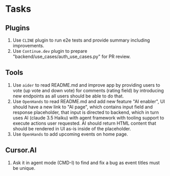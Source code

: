 # Tasks

## Plugins

1. Use `CLINE` plugin to run e2e tests and provide summary including improvements.
2. Use `Continue.dev` plugin to prepare "backend/use_cases/auth_use_cases.py" for PR review.

## Tools
1. Use `aider` to read README.md and improve app by providing users to vote (up vote and down vote) for comments (rating field) by introducing new endpoints as all users should be able to do that.
2. Use `OpenHands` to read README.md and add new feature "AI enabler", UI should have a new link to "AI page", which contains input field and response placeholder, that input is directed to backend, which in turn uses AI (claude 3.5 Haiku) with agent framework with tooling support to execute actions user requested. AI should return HTML content that should be rendered in UI as-is inside of the placeholder.
3. Use `OpenHands` to add upcoming events on home page.

## Cursor.AI
1. Ask it in agent mode (CMD-I) to find and fix a bug as event titles must be unique.
